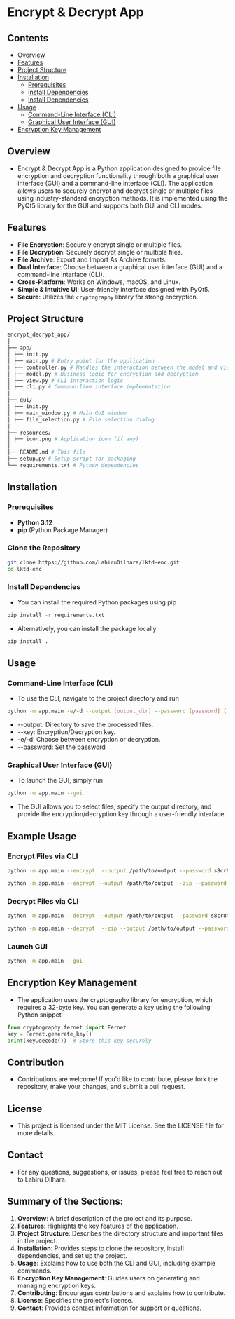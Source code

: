 # Encrypt & Decrypt App

## Contents

- [Overview](#overview)
- [Features](#features)
- [Project Structure](#project-structure)
- [Installation](#installation)
  - [Prerequisites](#prerequisites)
  - [Install Dependencies](#install-dependencies)
  - [Install Dependencies](#install-dependencies)
- [Usage](#usage)
  - [Command-Line Interface (CLI)](#command-line-interface-cli)
  - [Graphical User Interface (GUI)](#graphical-user-interface-gui)
- [Encryption Key Management](#encryption-key-management)

## Overview

- Encrypt & Decrypt App is a Python application designed to provide file encryption and decryption functionality through both a graphical user interface (GUI) and a command-line interface (CLI). The application allows users to securely encrypt and decrypt single or multiple files using industry-standard encryption methods. It is implemented using the PyQt5 library for the GUI and supports both GUI and CLI modes.

## Features

- **File Encryption**: Securely encrypt single or multiple files.
- **File Decryption**: Securely decrypt single or multiple files.
- **File Archive**: Export and Import As Archive formats.
- **Dual Interface**: Choose between a graphical user interface (GUI) and a command-line interface (CLI).
- **Cross-Platform**: Works on Windows, macOS, and Linux.
- **Simple & Intuitive UI**: User-friendly interface designed with PyQt5.
- **Secure**: Utilizes the `cryptography` library for strong encryption.

## Project Structure

```bash
encrypt_decrypt_app/
│
├── app/
│ ├── init.py
│ ├── main.py # Entry point for the application
│ ├── controller.py # Handles the interaction between the model and view
│ ├── model.py # Business logic for encryption and decryption
│ ├── view.py # CLI interaction logic
│ ├── cli.py # Command-line interface implementation
│
├── gui/
│ ├── init.py
│ ├── main_window.py # Main GUI window
│ ├── file_selection.py # File selection dialog
│
├── resources/
│ ├── icon.png # Application icon (if any)
│
├── README.md # This file
├── setup.py # Setup script for packaging
└── requirements.txt # Python dependencies
```

## Installation

### Prerequisites

- **Python 3.12**
- **pip** (Python Package Manager)

### Clone the Repository

```bash
git clone https://github.com/LahiruDilhara/lktd-enc.git
cd lktd-enc
```

### Install Dependencies

- You can install the required Python packages using pip

```bash
pip install -r requirements.txt
```

- Alternatively, you can install the package locally

```bash
pip install .
```

## Usage

### Command-Line Interface (CLI)

- To use the CLI, navigate to the project directory and run

```bash
python -m app.main -e/-d --output [output_dir] --password [password] [file1 file2 ...]
```

- --output: Directory to save the processed files.
- --key: Encryption/Decryption key.
- -e/-d: Choose between encryption or decryption.
- --password: Set the password

### Graphical User Interface (GUI)

- To launch the GUI, simply run

```bash
python -m app.main --gui
```

- The GUI allows you to select files, specify the output directory, and provide the encryption/decryption key through a user-friendly interface.

## Example Usage

### Encrypt Files via CLI

```bash
python -m app.main --encrypt  --output /path/to/output --password s8cr8tkey example.txt
```

```bash
python -m app.main --encrypt --output /path/to/output --zip --password s8cr8tkey  example.txt 
```

### Decrypt Files via CLI

```bash
python -m app.main --decrypt --output /path/to/output --password s8cr8tkey example.txt.encrypted 
```

```bash
python -m app.main --decrypt  --zip --output /path/to/output --password s8cr8tkey example.zip
```

### Launch GUI

```bash
python -m app.main --gui
```

## Encryption Key Management

- The application uses the cryptography library for encryption, which requires a 32-byte key. You can generate a key using the following Python snippet

```py
from cryptography.fernet import Fernet
key = Fernet.generate_key()
print(key.decode())  # Store this key securely
```

## Contribution

- Contributions are welcome! If you'd like to contribute, please fork the repository, make your changes, and submit a pull request.

## License

- This project is licensed under the MIT License. See the LICENSE file for more details.

## Contact

- For any questions, suggestions, or issues, please feel free to reach out to Lahiru Dilhara.

## Summary of the Sections:

1. **Overview**: A brief description of the project and its purpose.
2. **Features**: Highlights the key features of the application.
3. **Project Structure**: Describes the directory structure and important files in the project.
4. **Installation**: Provides steps to clone the repository, install dependencies, and set up the project.
5. **Usage**: Explains how to use both the CLI and GUI, including example commands.
6. **Encryption Key Management**: Guides users on generating and managing encryption keys.
7. **Contributing**: Encourages contributions and explains how to contribute.
8. **License**: Specifies the project's license.
9. **Contact**: Provides contact information for support or questions.